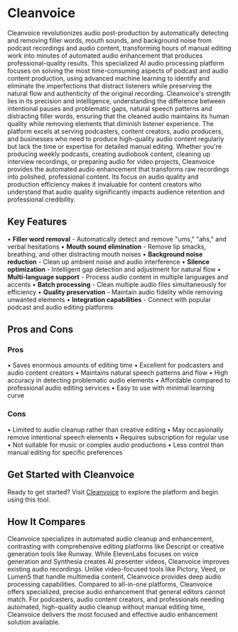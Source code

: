 # Cleanvoice

Cleanvoice revolutionizes audio post-production by automatically detecting and removing filler words, mouth sounds, and background noise from podcast recordings and audio content, transforming hours of manual editing work into minutes of automated audio enhancement that produces professional-quality results. This specialized AI audio processing platform focuses on solving the most time-consuming aspects of podcast and audio content production, using advanced machine learning to identify and eliminate the imperfections that distract listeners while preserving the natural flow and authenticity of the original recording. Cleanvoice's strength lies in its precision and intelligence, understanding the difference between intentional pauses and problematic gaps, natural speech patterns and distracting filler words, ensuring that the cleaned audio maintains its human quality while removing elements that diminish listener experience. The platform excels at serving podcasters, content creators, audio producers, and businesses who need to produce high-quality audio content regularly but lack the time or expertise for detailed manual editing. Whether you're producing weekly podcasts, creating audiobook content, cleaning up interview recordings, or preparing audio for video projects, Cleanvoice provides the automated audio enhancement that transforms raw recordings into polished, professional content. Its focus on audio quality and production efficiency makes it invaluable for content creators who understand that audio quality significantly impacts audience retention and professional credibility.

## Key Features

• **Filler word removal** - Automatically detect and remove "ums," "ahs," and verbal hesitations
• **Mouth sound elimination** - Remove lip smacks, breathing, and other distracting mouth noises
• **Background noise reduction** - Clean up ambient noise and audio interference
• **Silence optimization** - Intelligent gap detection and adjustment for natural flow
• **Multi-language support** - Process audio content in multiple languages and accents
• **Batch processing** - Clean multiple audio files simultaneously for efficiency
• **Quality preservation** - Maintain audio fidelity while removing unwanted elements
• **Integration capabilities** - Connect with popular podcast and audio editing platforms

## Pros and Cons

### Pros
• Saves enormous amounts of editing time
• Excellent for podcasters and audio content creators
• Maintains natural speech patterns and flow
• High accuracy in detecting problematic audio elements
• Affordable compared to professional audio editing services
• Easy to use with minimal learning curve

### Cons
• Limited to audio cleanup rather than creative editing
• May occasionally remove intentional speech elements
• Requires subscription for regular use
• Not suitable for music or complex audio productions
• Less control than manual editing for specific preferences

## Get Started with Cleanvoice

Ready to get started? Visit [Cleanvoice](https://cleanvoice.ai) to explore the platform and begin using this tool.

## How It Compares

Cleanvoice specializes in automated audio cleanup and enhancement, contrasting with comprehensive editing platforms like Descript or creative generation tools like Runway. While ElevenLabs focuses on voice generation and Synthesia creates AI presenter videos, Cleanvoice improves existing audio recordings. Unlike video-focused tools like Pictory, Veed, or Lumen5 that handle multimedia content, Cleanvoice provides deep audio processing capabilities. Compared to all-in-one platforms, Cleanvoice offers specialized, precise audio enhancement that general editors cannot match. For podcasters, audio content creators, and professionals needing automated, high-quality audio cleanup without manual editing time, Cleanvoice delivers the most focused and effective audio enhancement solution available.